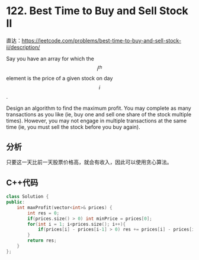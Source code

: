 # 122. Best Time to Buy and Sell Stock II

直达：https://leetcode.com/problems/best-time-to-buy-and-sell-stock-ii/description/

Say you have an array for which the $$i^{th}$$ element is the price of a given stock on day $$i$$.

Design an algorithm to find the maximum profit. You may complete as many transactions as you like \(ie, buy one and sell one share of the stock multiple times\). However, you may not engage in multiple transactions at the same time \(ie, you must sell the stock before you buy again\).

## 分析

只要这一天比前一天股票价格高，就会有收入，因此可以使用贪心算法。

## C++代码

```cpp
class Solution {
public:
    int maxProfit(vector<int>& prices) {
        int res = 0;
        if(prices.size() > 0) int minPrice = prices[0];
        for(int i = 1; i<prices.size(); i++){
            if(prices[i] - prices[i-1] > 0) res += prices[i] - prices[i-1];
        }
        return res;
    }
};
```



